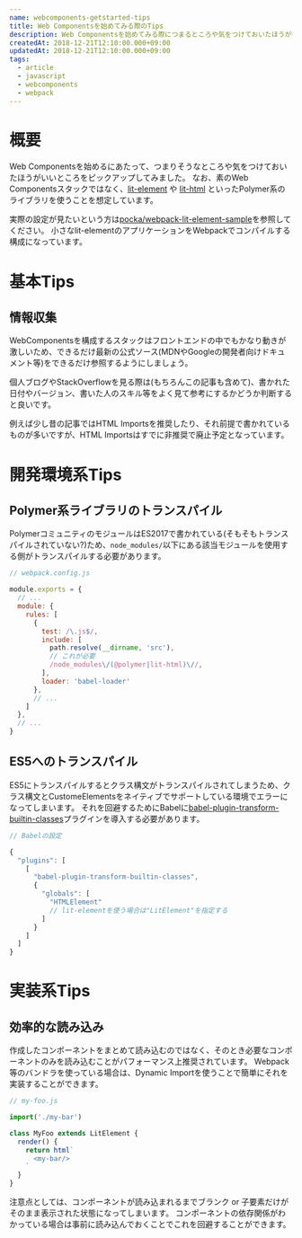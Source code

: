```yaml
---
name: webcomponents-getstarted-tips
title: Web Componentsを始めてみる際のTips
description: Web Componentsを始めてみる際につまるところや気をつけておいたほうがいいところについての紹介
createdAt: 2018-12-21T12:10:00.000+09:00
updatedAt: 2018-12-21T12:10:00.000+09:00
tags:
  - article
  - javascript
  - webcomponents
  - webpack
---
```


# 概要

Web Componentsを始めるにあたって、つまりそうなところや気をつけておいたほうがいいところをピックアップしてみました。
なお、素のWeb Componentsスタックではなく、[lit-element](https://github.com/Polymer/lit-element) や [lit-html](https://github.com/Polymer/lit-html) といったPolymer系のライブラリを使うことを想定しています。

実際の設定が見たいという方は[pocka/webpack-lit-element-sample](https://github.com/pocka/webpack-lit-element-sample)を参照してください。
小さなlit-elementのアプリケーションをWebpackでコンパイルする構成になっています。

# 基本Tips

## 情報収集

WebComponentsを構成するスタックはフロントエンドの中でもかなり動きが激しいため、できるだけ最新の公式ソース(MDNやGoogleの開発者向けドキュメント等)をできるだけ参照するようにしましょう。

個人ブログやStackOverflowを見る際は(もちろんこの記事も含めて)、書かれた日付やバージョン、書いた人のスキル等をよく見て参考にするかどうか判断すると良いです。

例えば少し昔の記事ではHTML Importsを推奨したり、それ前提で書かれているものが多いですが、HTML Importsはすでに非推奨で廃止予定となっています。

# 開発環境系Tips

## Polymer系ライブラリのトランスパイル

PolymerコミュニティのモジュールはES2017で書かれている(そもそもトランスパイルされていない?)ため、`node_modules/`以下にある該当モジュールを使用する側がトランスパイルする必要があります。

```js
// webpack.config.js

module.exports = {
  // ...
  module: {
    rules: [
      {
        test: /\.js$/,
        include: [
          path.resolve(__dirname, 'src'),
          // これが必要
          /node_modules\/(@polymer|lit-html)\//,
        ],
        loader: 'babel-loader'
      },
      // ...
    ]
  },
  // ...
}
```

## ES5へのトランスパイル

ES5にトランスパイルするとクラス構文がトランスパイルされてしまうため、クラス構文とCustomeElementsをネイティブでサポートしている環境でエラーになってしまいます。
それを回避するためにBabelに[babel-plugin-transform-builtin-classes](https://github.com/WebReflection/babel-plugin-transform-builtin-classes#readme)プラグインを導入する必要があります。

```js
// Babelの設定

{
  "plugins": [
    [
      "babel-plugin-transform-builtin-classes",
      {
        "globals": [
          "HTMLElement"
          // lit-elementを使う場合は"LitElement"を指定する
        ]
      }
    ]
  ]
}
```

# 実装系Tips

## 効率的な読み込み

作成したコンポーネントをまとめて読み込むのではなく、そのとき必要なコンポーネントのみを読み込むことがパフォーマンス上推奨されています。
Webpack等のバンドラを使っている場合は、Dynamic Importを使うことで簡単にそれを実装することができます。

```js
// my-foo.js

import('./my-bar')

class MyFoo extends LitElement {
  render() {
    return html`
      <my-bar/>
    `
  }
}
```

注意点としては、コンポーネントが読み込まれるまでブランク or 子要素だけがそのまま表示された状態になってしまいます。
コンポーネントの依存関係がわかっている場合は事前に読み込んでおくことでこれを回避することができます。
